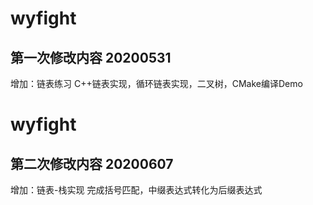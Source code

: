 # wyfight
## 第一次修改内容 20200531
增加：链表练习 C++链表实现，循环链表实现，二叉树，CMake编译Demo

# wyfight 
## 第二次修改内容 20200607
增加：链表-栈实现 完成括号匹配，中缀表达式转化为后缀表达式
